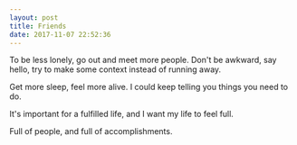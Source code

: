 ```yaml
---
layout: post
title: Friends
date: 2017-11-07 22:52:36
---
```


To be less lonely, go out and meet more people. Don't be awkward, say hello, try to make some context instead of running away. 

Get more sleep, feel more alive. I could keep telling you things you need to do. 

It's important for a fulfilled life, and I want my life to feel full. 

Full of people, and full of accomplishments. 